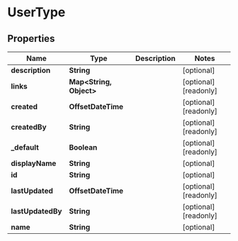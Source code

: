 

# UserType


## Properties

| Name | Type | Description | Notes |
|------------ | ------------- | ------------- | -------------|
|**description** | **String** |  |  [optional] |
|**links** | **Map&lt;String, Object&gt;** |  |  [optional] [readonly] |
|**created** | **OffsetDateTime** |  |  [optional] [readonly] |
|**createdBy** | **String** |  |  [optional] [readonly] |
|**_default** | **Boolean** |  |  [optional] [readonly] |
|**displayName** | **String** |  |  [optional] |
|**id** | **String** |  |  [optional] |
|**lastUpdated** | **OffsetDateTime** |  |  [optional] [readonly] |
|**lastUpdatedBy** | **String** |  |  [optional] [readonly] |
|**name** | **String** |  |  [optional] |



